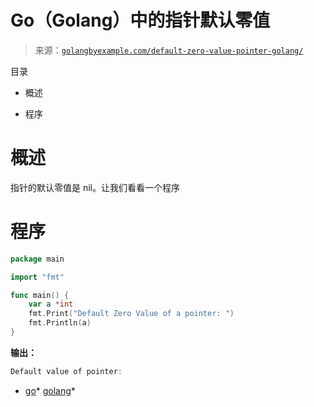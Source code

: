 <!--yml

category: 未分类

date: 2024-10-13 06:29:05

-->

# Go（Golang）中的指针默认零值

> 来源：[`golangbyexample.com/default-zero-value-pointer-golang/`](https://golangbyexample.com/default-zero-value-pointer-golang/)

目录

+   概述

+   程序

# **概述**

指针的默认零值是 nil。让我们看看一个程序

# **程序**

```go
package main

import "fmt"

func main() {
    var a *int
    fmt.Print("Default Zero Value of a pointer: ")
    fmt.Println(a)
}
```

**输出：**

```go
Default value of pointer: 
```

+   [go](https://golangbyexample.com/tag/go/)*   [golang](https://golangbyexample.com/tag/golang/)*
